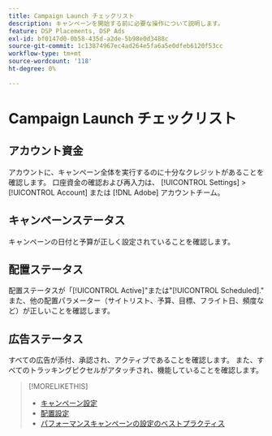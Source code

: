 ```yaml
---
title: Campaign Launch チェックリスト
description: キャンペーンを開始する前に必要な操作について説明します。
feature: DSP Placements, DSP Ads
exl-id: bf0147d0-0b58-435d-a2de-5b98e0d3488c
source-git-commit: 1c13874967ec4ad264e5fa6a5e0dfeb6120f53cc
workflow-type: tm+mt
source-wordcount: '118'
ht-degree: 0%

---
```


# Campaign Launch チェックリスト

## アカウント資金

アカウントに、キャンペーン全体を実行するのに十分なクレジットがあることを確認します。 口座資金の確認および再入力は、 [!UICONTROL Settings] > [!UICONTROL Account] または [!DNL Adobe] アカウントチーム。

## キャンペーンステータス

キャンペーンの日付と予算が正しく設定されていることを確認します。

## 配置ステータス

配置ステータスが「[!UICONTROL Active]&quot;または&quot;[!UICONTROL Scheduled].&quot; また、他の配置パラメーター（サイトリスト、予算、目標、フライト日、頻度など）が正しいことを確認します。

## 広告ステータス

すべての広告が添付、承認され、アクティブであることを確認します。 また、すべてのトラッキングピクセルがアタッチされ、機能していることを確認します。

>[!MORELIKETHIS]
>
>* [キャンペーン設定](/help/dsp/campaign-management/campaigns/campaign-settings.md)
>* [配置設定](/help/dsp/campaign-management/placements/placement-settings.md)
>* [パフォーマンスキャンペーンの設定のベストプラクティス](/help/dsp/optimization/campaign-best-practices-performance.md)

